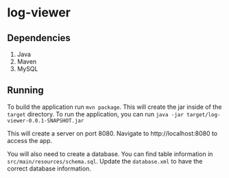 # log-viewer

## Dependencies
1. Java
1. Maven
1. MySQL

## Running
To build the application run `mvn package`. This will create the jar inside of the `target` directory.
To run the application, you can run `java -jar target/log-viewer-0.0.1-SNAPSHOT.jar`

This will create a server on port 8080. Navigate to http://localhost:8080 to access the app.

You will also need to create a database. You can find table information in `src/main/resources/schema.sql`. Update the `database.xml` to have the correct database information.
